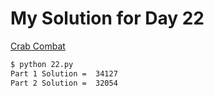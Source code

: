 # My Solution for Day 22

[Crab Combat](https://adventofcode.com/2020/day/22)
```bash
$ python 22.py
Part 1 Solution =  34127
Part 2 Solution =  32054
```
